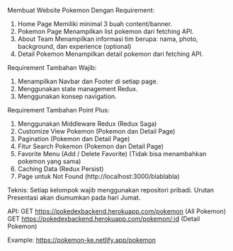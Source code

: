 Membuat Website Pokemon Dengan Requirement:
1. Home Page
   Memiliki minimal 3 buah content/banner.
2. Pokemon Page
   Menampilkan list pokemon dari fetching API.
3. About Team
   Menampilkan informasi tim berupa:
 nama, 
 photo, 
 background, dan 
 experience (optional)
4. Detail Pokemon
   Menampilkan detail pokemon dari fetching API.




Requirement Tambahan Wajib:
1. Menampilkan Navbar dan Footer di setiap page.
2. Menggunakan state management Redux.
3. Menggunakan konsep navigation.


Requirement Tambahan Point Plus:
1. Menggunakan Middleware Redux (Redux Saga)
2. Customize View Pokemon (Pokemon dan Detail Page)
3. Pagination (Pokemon dan Detail Page)
4. Fitur Search Pokemon (Pokemon dan Detail Page)
5. Favorite Menu (Add / Delete Favorite) (Tidak bisa menambahkan pokemon yang sama)
6. Caching Data (Redux Persist)
7. Page untuk Not Found (http://localhost:3000/blablabla)



Teknis:
Setiap kelompok wajib menggunakan repositori pribadi.
Urutan Presentasi akan diumumkan pada hari Jumat.

API:
GET https://pokedexbackend.herokuapp.com/pokemon (All Pokemon)
GET https://pokedexbackend.herokuapp.com/pokemon/:id (Detail Pokemon)

Example: 
https://pokemon-ke.netlify.app/pokemon